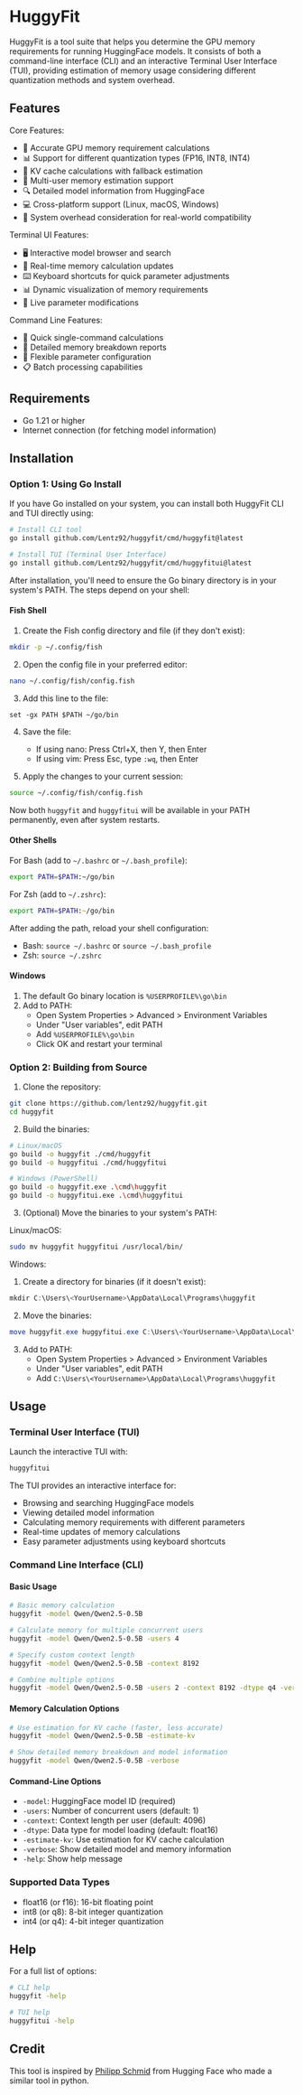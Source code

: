 # HuggyFit

HuggyFit is a tool suite that helps you determine the GPU memory requirements for running HuggingFace models. It consists of both a command-line interface (CLI) and an interactive Terminal User Interface (TUI), providing estimation of memory usage considering different quantization methods and system overhead.

## Features

Core Features:
- 🧮 Accurate GPU memory requirement calculations
- 📊 Support for different quantization types (FP16, INT8, INT4)
- 💾 KV cache calculations with fallback estimation
- 👥 Multi-user memory estimation support
- 🔍 Detailed model information from HuggingFace
- 💻 Cross-platform support (Linux, macOS, Windows)
- 🎯 System overhead consideration for real-world compatibility

Terminal UI Features:
- 🖥️ Interactive model browser and search
- 📱 Real-time memory calculation updates
- ⌨️ Keyboard shortcuts for quick parameter adjustments
- 📊 Dynamic visualization of memory requirements
- 🔄 Live parameter modifications

Command Line Features:
- 🚀 Quick single-command calculations
- 📝 Detailed memory breakdown reports
- 🔧 Flexible parameter configuration
- 📋 Batch processing capabilities

## Requirements

- Go 1.21 or higher
- Internet connection (for fetching model information)

## Installation

### Option 1: Using Go Install

If you have Go installed on your system, you can install both HuggyFit CLI and TUI directly using:

```bash
# Install CLI tool
go install github.com/Lentz92/huggyfit/cmd/huggyfit@latest

# Install TUI (Terminal User Interface)
go install github.com/Lentz92/huggyfit/cmd/huggyfitui@latest
```

After installation, you'll need to ensure the Go binary directory is in your system's PATH. The steps depend on your shell:

#### Fish Shell
1. Create the Fish config directory and file (if they don't exist):
```bash
mkdir -p ~/.config/fish
```

2. Open the config file in your preferred editor:
```bash
nano ~/.config/fish/config.fish
```

3. Add this line to the file:
```fish
set -gx PATH $PATH ~/go/bin
```

4. Save the file:
   - If using nano: Press Ctrl+X, then Y, then Enter
   - If using vim: Press Esc, type `:wq`, then Enter

5. Apply the changes to your current session:
```bash
source ~/.config/fish/config.fish
```

Now both `huggyfit` and `huggyfitui` will be available in your PATH permanently, even after system restarts.

#### Other Shells

For Bash (add to `~/.bashrc` or `~/.bash_profile`):
```bash
export PATH=$PATH:~/go/bin
```

For Zsh (add to `~/.zshrc`):
```zsh
export PATH=$PATH:~/go/bin
```

After adding the path, reload your shell configuration:
- Bash: `source ~/.bashrc` or `source ~/.bash_profile`
- Zsh: `source ~/.zshrc`

#### Windows

1. The default Go binary location is `%USERPROFILE%\go\bin`
2. Add to PATH:
   - Open System Properties > Advanced > Environment Variables
   - Under "User variables", edit PATH
   - Add `%USERPROFILE%\go\bin`
   - Click OK and restart your terminal

### Option 2: Building from Source

1. Clone the repository:
```bash
git clone https://github.com/lentz92/huggyfit.git
cd huggyfit
```

2. Build the binaries:
```bash
# Linux/macOS
go build -o huggyfit ./cmd/huggyfit
go build -o huggyfitui ./cmd/huggyfitui

# Windows (PowerShell)
go build -o huggyfit.exe .\cmd\huggyfit
go build -o huggyfitui.exe .\cmd\huggyfitui
```

3. (Optional) Move the binaries to your system's PATH:

Linux/macOS:
```bash
sudo mv huggyfit huggyfitui /usr/local/bin/
```

Windows:
1. Create a directory for binaries (if it doesn't exist):
```powershell
mkdir C:\Users\<YourUsername>\AppData\Local\Programs\huggyfit
```
2. Move the binaries:
```powershell
move huggyfit.exe huggyfitui.exe C:\Users\<YourUsername>\AppData\Local\Programs\huggyfit
```
3. Add to PATH:
   - Open System Properties > Advanced > Environment Variables
   - Under "User variables", edit PATH
   - Add `C:\Users\<YourUsername>\AppData\Local\Programs\huggyfit`

## Usage

### Terminal User Interface (TUI)

Launch the interactive TUI with:
```bash
huggyfitui
```

The TUI provides an interactive interface for:
- Browsing and searching HuggingFace models
- Viewing detailed model information
- Calculating memory requirements with different parameters
- Real-time updates of memory calculations
- Easy parameter adjustments using keyboard shortcuts

### Command Line Interface (CLI)

#### Basic Usage

```bash
# Basic memory calculation
huggyfit -model Qwen/Qwen2.5-0.5B

# Calculate memory for multiple concurrent users
huggyfit -model Qwen/Qwen2.5-0.5B -users 4

# Specify custom context length
huggyfit -model Qwen/Qwen2.5-0.5B -context 8192

# Combine multiple options
huggyfit -model Qwen/Qwen2.5-0.5B -users 2 -context 8192 -dtype q4 -verbose
```

#### Memory Calculation Options

```bash
# Use estimation for KV cache (faster, less accurate)
huggyfit -model Qwen/Qwen2.5-0.5B -estimate-kv

# Show detailed memory breakdown and model information
huggyfit -model Qwen/Qwen2.5-0.5B -verbose
```

#### Command-Line Options

- `-model`: HuggingFace model ID (required)
- `-users`: Number of concurrent users (default: 1)
- `-context`: Context length per user (default: 4096)
- `-dtype`: Data type for model loading (default: float16)
- `-estimate-kv`: Use estimation for KV cache calculation
- `-verbose`: Show detailed model and memory information
- `-help`: Show help message

### Supported Data Types

- float16 (or f16): 16-bit floating point
- int8 (or q8): 8-bit integer quantization
- int4 (or q4): 4-bit integer quantization


## Help

For a full list of options:
```bash
# CLI help
huggyfit -help

# TUI help
huggyfitui -help
```

## Credit
This tool is inspired by [Philipp Schmid](https://github.com/philschmid) from Hugging Face who made a similar tool in python.
